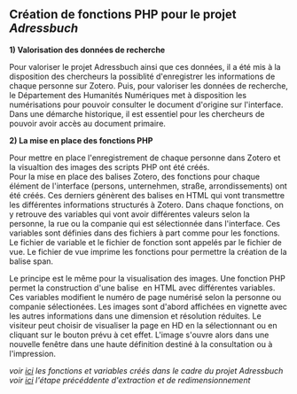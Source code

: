 **Création de fonctions PHP pour le projet _Adressbuch_**
-----------------------------------------------------------------
**1) Valorisation des données de recherche**

Pour valoriser le projet Adressbuch ainsi que ces données, il a été mis à la disposition des chercheurs la possiblité d'enregistrer les informations de chaque personne sur Zotero. Puis, pour valoriser les données de recherche, le Département des Humanités Numériques met à disposition les numérisations pour pouvoir consulter le document d'origine sur l'interface.  
Dans une démarche historique, il est essentiel pour les chercheurs de pouvoir avoir accès au document primaire. 

**2) La mise en place des fonctions PHP**

Pour mettre en place l'enregistrement de chaque personne dans Zotero et la visualtion des images des scripts PHP ont été créés.  
Pour la mise en place des balises Zotero, des fonctions pour chaque élément de l'interface (persons, unternehmen, straße, arrondissements) ont été créés. Ces derniers génèrent des balises <span> en HTML qui vont transmettre les différentes informations structurés à Zotero. Dans chaque fonctions, on y retrouve des variables qui vont avoir différentes valeurs selon la personne, la rue ou la companie qui est sélectionnée dans l'interface. Ces variables sont définies dans des fichiers à part comme pour les fonctions. Le fichier de variable et le fichier de fonction sont appelés par le fichier de vue. Le fichier de vue imprime les fonctions pour permettre la création de la balise span.  

Le principe est le même pour la visualisation des images. Une fonction PHP permet la construction d'une balise <img> en HTML avec différentes variables. Ces variables modifient le numéro de page numérisé selon la personne ou companie sélectionées. Les images sont d'abord affichées en vignette avec les autres informations dans une dimension et résolution réduites. Le visiteur peut choisir de visualiser la page en HD en la sélectionnant ou en cliquant sur le bouton prévu à cet effet. L'image s'ouvre alors dans une nouvelle fenêtre dans une haute définition destiné à la consultation ou à l'impression.  
  
_voir [ici](https://github.com/evirevialle/Adressbuch/tree/master/templates/functions) les fonctions et variables créés dans le cadre du projet Adressbuch_  
_voir [ici](Extraction_metadonnees_redimensionnement.md) l'étape précéddente d'extraction et de redimensionnement_
